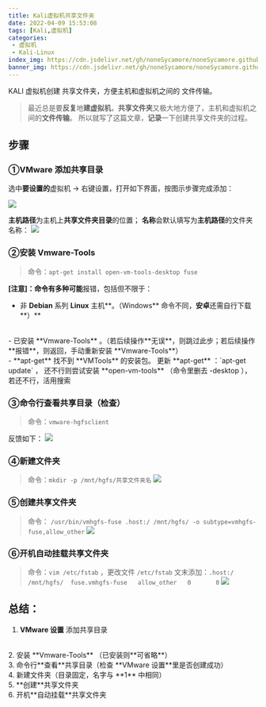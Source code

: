 ```yaml
---
title: Kali虚拟机共享文件夹
date: 2022-04-09 15:53:08
tags: [Kali,虚拟机]
categories: 
 - 虚拟机
 - Kali-Linux
index_img: https://cdn.jsdelivr.net/gh/noneSycamore/noneSycamore.github.io/2022/04/09/Kali%E8%99%9A%E6%8B%9F%E6%9C%BA%E5%85%B1%E4%BA%AB%E6%96%87%E4%BB%B6%E5%A4%B9/kali2.png
banner_img: https://cdn.jsdelivr.net/gh/noneSycamore/noneSycamore.github.io/2022/04/09/Kali%E8%99%9A%E6%8B%9F%E6%9C%BA%E5%85%B1%E4%BA%AB%E6%96%87%E4%BB%B6%E5%A4%B9/kali2.png
---
```

KALI 虚拟机创建 共享文件夹，方便主机和虚拟机之间的 文件传输。
<!-- more -->

> 最近总是要**反复**地**建虚拟机**，**共享文件夹**又极大地方便了，主机和虚拟机之间的**文件传输**。
> 所以就写了这篇文章，**记录**一下创建共享文件夹的过程。

## 步骤
### ①VMware 添加共享目录
选中**要设置的**虚拟机 -> 右键设置，打开如下界面，按图示步骤完成添加：



![](https://res.cloudinary.com/sycamore/image/upload/v1704010546/Typera/2023/12/d6ab80b4096b31d9e8277a1d2d17e15d.png)



**主机路径**为主机上**共享文件夹目录**的位置；
**名称**会默认填写为**主机路径**的文件夹名称：
![](https://res.cloudinary.com/sycamore/image/upload/v1704010548/Typera/2023/12/c59203c3a6958a3352bb21e94c16cb71.png)



### ②安装 Vmware-Tools
> 命令：`apt-get install open-vm-tools-desktop fuse`

**[注意]：**命令有**多种可能**报错，包括但不限于：
- 非 **Debian** 系列 **Linux** 主机**。（Windows** 命令不同，**安卓**还需自行下载**）**
<br>
- 已安装 **Vmware-Tools** 。（若后续操作**无误**，则跳过此步；若后续操作**报错**，则返回，手动重新安装 **Vmware-Tools**）
<br>
- **apt-get** 找不到 **VMTools** 的安装包。
更新 **apt-get** ：`apt-get update` ，
还不行则尝试安装 **open-vm-tools** （命令里删去 -desktop ），
若还不行，活用搜索


### ③命令行查看共享目录（检查）
> 命令：`vmware-hgfsclient`

反馈如下：
![](https://res.cloudinary.com/sycamore/image/upload/v1704010551/Typera/2023/12/fd165b4e941f29eb2b73528b4c890149.png)

### ④新建文件夹
> 命令：`mkdir -p /mnt/hgfs/共享文件夹名`
![](https://res.cloudinary.com/sycamore/image/upload/v1704010553/Typera/2023/12/fde917c65af6fc2e96f68686e71cfeb5.png)
### ⑤创建共享文件夹
> 命令： `/usr/bin/vmhgfs-fuse .host:/ /mnt/hgfs/ -o subtype=vmhgfs-fuse,allow_other`
![](https://res.cloudinary.com/sycamore/image/upload/v1704010556/Typera/2023/12/a6c609c7898331e555c1e1a2e217fd26.png)
### ⑥开机自动挂载共享文件夹
> 命令：`vim /etc/fstab` ，更改文件 `/etc/fstab`
> 文末添加：`.host:/  /mnt/hgfs/  fuse.vmhgfs-fuse   allow_other   0       0`
> ![](https://res.cloudinary.com/sycamore/image/upload/v1704010561/Typera/2023/12/4bc901d11c40cdadad0e5a26b4113a8f.png)
## 总结：

1. **VMware 设置** 添加共享目录
<br>
2. 安装 **Vmware-Tools** （已安装则**可省略**）
<br>
3. 命令行**查看**共享目录（检查 **VMware 设置**里是否创建成功）
<br>
4. 新建文件夹（目录固定，名字与 **1** 中相同）
<br>
5. **创建**共享文件夹
<br>
6. 开机**自动挂载**共享文件夹
